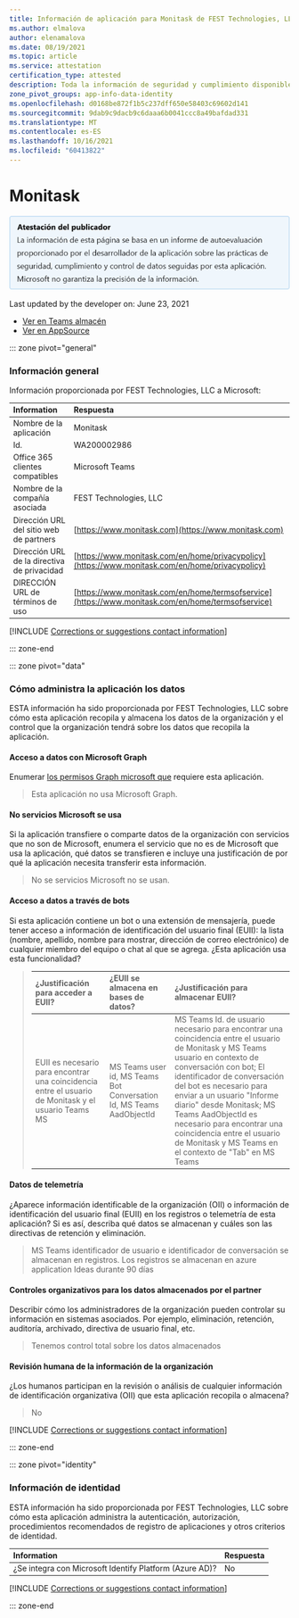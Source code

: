 ```yaml
---
title: Información de aplicación para Monitask de FEST Technologies, LLC
ms.author: elmalova
author: elenamalova
ms.date: 08/19/2021
ms.topic: article
ms.service: attestation
certification_type: attested
description: Toda la información de seguridad y cumplimiento disponible para Monitask, sus directivas de tratamiento de datos, su información de catálogo de aplicaciones de Microsoft Cloud App Security y la información de seguridad y cumplimiento en el Registro CSA STAR.
zone_pivot_groups: app-info-data-identity
ms.openlocfilehash: d0168be872f1b5c237dff650e58403c69602d141
ms.sourcegitcommit: 9dab9c9dacb9c6daaa6b0041ccc8a49bafdad331
ms.translationtype: MT
ms.contentlocale: es-ES
ms.lasthandoff: 10/16/2021
ms.locfileid: "60413822"
---
```

# <a name="monitask"></a>Monitask

<p></p>
<img alt="Publisher Attestation: The information on this page is based on a self-assessment report provided by the app developer on the security, compliance, and data handling practices followed by this app. Microsoft makes no guarantees regarding the accuracy of the information." src="../media/attested.png" width="650" />
<p>Last updated by the developer on: June 23, 2021</p>

* <a href="https://teams.microsoft.com/l/app/0b49493f-fc40-49e1-9e3b-6515588af2b5" target="_blank">Ver en Teams almacén</a>
* <a href="https://appsource.microsoft.com/product/office/WA200002986" target="_blank">Ver en AppSource</a>

::: zone pivot="general"

### <a name="general-information"></a>Información general

Información proporcionada por FEST Technologies, LLC a Microsoft:

| **Information** | **Respuesta** |
|:----------------|:-------------|
| Nombre de la aplicación | Monitask |
| Id. | WA200002986 |
| Office 365 clientes compatibles | Microsoft Teams |
| Nombre de la compañía asociada | FEST Technologies, LLC |
| Dirección URL del sitio web de partners | [https://www.monitask.com](https://www.monitask.com) |
| Dirección URL de la directiva de privacidad | [https://www.monitask.com/en/home/privacypolicy](https://www.monitask.com/en/home/privacypolicy) |
| DIRECCIÓN URL de términos de uso | [https://www.monitask.com/en/home/termsofservice](https://www.monitask.com/en/home/termsofservice) |

 [!INCLUDE [Corrections or suggestions contact information](../includes/corrections-or-suggestions.md)]

::: zone-end

::: zone pivot="data"

### <a name="how-the-app-handles-data"></a>Cómo administra la aplicación los datos

ESTA información ha sido proporcionada por FEST Technologies, LLC sobre cómo esta aplicación recopila y almacena los datos de la organización y el control que la organización tendrá sobre los datos que recopila la aplicación.

#### <a name="data-access-using-microsoft-graph"></a>Acceso a datos con Microsoft Graph

Enumerar [los permisos Graph microsoft que](https://docs.microsoft.com/graph/permissions-reference) requiere esta aplicación.

>Esta aplicación no usa Microsoft Graph.


#### <a name="non-microsoft-services-used"></a>No servicios Microsoft se usa

Si la aplicación transfiere o comparte datos de la organización con servicios que no son de Microsoft, enumera el servicio que no es de Microsoft que usa la aplicación, qué datos se transfieren e incluye una justificación de por qué la aplicación necesita transferir esta información.

>No se servicios Microsoft no se usan.

#### <a name="data-access-via-bots"></a>Acceso a datos a través de bots

Si esta aplicación contiene un bot o una extensión de mensajería, puede tener acceso a información de identificación del usuario final (EUII): la lista (nombre, apellido, nombre para mostrar, dirección de correo electrónico) de cualquier miembro del equipo o chat al que se agrega. ¿Esta aplicación usa esta funcionalidad?

>| **¿Justificación para acceder a EUII?**  | **¿EUII se almacena en bases de datos?** | **¿Justificación para almacenar EUII?** |
>|:---------------------------------------|:-----------------------------------|:------------------------------------|
>| EUII es necesario para encontrar una coincidencia entre el usuario de Monitask y el usuario Teams MS | MS Teams user id, MS Teams Bot Conversation Id, MS Teams AadObjectId | MS Teams Id. de usuario necesario para encontrar una coincidencia entre el usuario de Monitask y MS Teams usuario en contexto de conversación con bot; El identificador de conversación del bot es necesario para enviar a un usuario "Informe diario" desde Monitask; MS Teams AadObjectId es necesario para encontrar una coincidencia entre el usuario de Monitask y MS Teams en el contexto de "Tab" en MS Teams  |


#### <a name="telemetry-data"></a>Datos de telemetría

¿Aparece información identificable de la organización (OII) o información de identificación del usuario final (EUII) en los registros o telemetría de esta aplicación? Si es así, describa qué datos se almacenan y cuáles son las directivas de retención y eliminación.

>MS Teams identificador de usuario e identificador de conversación se almacenan en registros. Los registros se almacenan en azure application Ideas durante 90 días

#### <a name="organizational-controls-for-data-stored-by-partner"></a>Controles organizativos para los datos almacenados por el partner

Describir cómo los administradores de la organización pueden controlar su información en sistemas asociados. Por ejemplo, eliminación, retención, auditoría, archivado, directiva de usuario final, etc.

>Tenemos control total sobre los datos almacenados

#### <a name="human-review-of-organizational-information"></a>Revisión humana de la información de la organización

¿Los humanos participan en la revisión o análisis de cualquier información de identificación organizativa (OII) que esta aplicación recopila o almacena?

>No

[!INCLUDE [Corrections or suggestions contact information](../includes/corrections-or-suggestions.md)]

::: zone-end


::: zone pivot="identity"

### <a name="identity-information"></a>Información de identidad

ESTA información ha sido proporcionada por FEST Technologies, LLC sobre cómo esta aplicación administra la autenticación, autorización, procedimientos recomendados de registro de aplicaciones y otros criterios de identidad.

| **Information** | **Respuesta** |
|:----------------|:-------------|
| ¿Se integra con Microsoft Identify Platform (Azure AD)?  | No |

[!INCLUDE [Corrections or suggestions contact information](../includes/corrections-or-suggestions.md)]

::: zone-end

